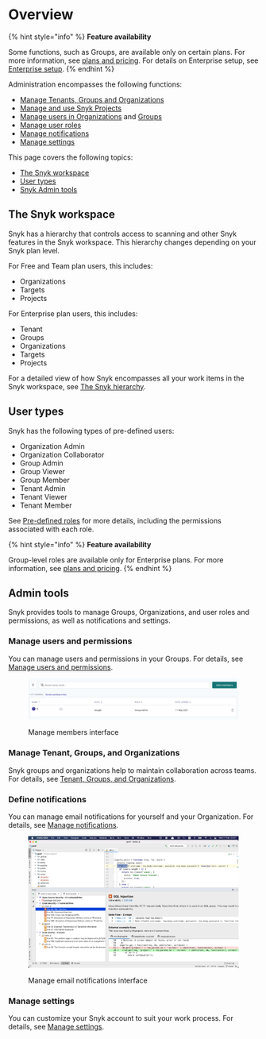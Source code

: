 # Overview

{% hint style="info" %}
**Feature availability**

Some functions, such as Groups, are available only on certain plans. For more information, see [plans and pricing](https://snyk.io/plans/). For details on Enterprise setup, see [Enterprise setup](../enterprise-setup/).
{% endhint %}

Administration encompasses the following functions:

* [Manage Tenants, Groups and Organizations](overview.md#manage-tenant-groups-and-organizations)
* [Manage and use Snyk Projects](../snyk-admin/snyk-projects/)
* [Manage users in Organizations](../snyk-admin/groups-and-organizations/organizations/manage-users-in-organizations.md) and [Groups](../snyk-admin/groups-and-organizations/groups/manage-users-in-a-group.md)
* [Manage user roles](../snyk-admin/user-roles/)
* [Manage notifications](../snyk-admin/manage-notifications.md)
* [Manage settings](../snyk-admin/groups-and-organizations/group-and-organization-settings.md)

This page covers the following topics:

* [The Snyk workspace](overview.md#the-snyk-workspace)
* [User types](overview.md#user-types)
* [Snyk Admin tools](overview.md#admin-tools)

## The Snyk workspace

Snyk has a hierarchy that controls access to scanning and other Snyk features in the Snyk workspace. This hierarchy changes depending on your Snyk plan level.

For Free and Team plan users, this includes:

* Organizations
* Targets
* Projects

For Enterprise plan users, this includes:

* Tenant
* Groups
* Organizations
* Targets
* Projects

For a detailed view of how Snyk encompasses all your work items in the Snyk workspace, see [The Snyk hierarchy](../snyk-admin/groups-and-organizations/#the-snyk-hierarchy).&#x20;

## User types

Snyk has the following types of pre-defined users:

* Organization Admin
* Organization Collaborator
* Group Admin
* Group Viewer
* Group Member
* Tenant Admin
* Tenant Viewer
* Tenant Member

See [Pre-defined roles](../snyk-admin/user-roles/pre-defined-roles.md) for more details, including the permissions associated with each role.

{% hint style="info" %}
**Feature availability**

Group-level roles are available only for Enterprise plans. For more information, see [plans and pricing](https://snyk.io/plans/).&#x20;
{% endhint %}

## Admin tools

Snyk provides tools to manage Groups, Organizations, and user roles and permissions, as well as notifications and settings.

### Manage users and permissions

You can manage users and permissions in your Groups. For details, see [Manage users and permissions](../snyk-admin/user-roles/user-role-management.md).

<figure><img src="../.gitbook/assets/image (245) (1) (1) (1).png" alt="Manage members interface"><figcaption><p>Manage members interface</p></figcaption></figure>

### Manage Tenant, Groups, and Organizations

Snyk groups and organizations help to maintain collaboration across teams. For details, see [Tenant, Groups, and Organizations](../snyk-admin/groups-and-organizations/).

### Define notifications

You can manage email notifications for yourself and your Organization. For details, see [Manage notifications](../snyk-admin/manage-notifications.md).

<figure><img src="../.gitbook/assets/image (6) (2).png" alt="Manage email notifications interface"><figcaption><p>Manage email notifications interface</p></figcaption></figure>

### Manage settings

You can customize your Snyk account to suit your work process. For details, see [Manage settings](../snyk-admin/groups-and-organizations/group-and-organization-settings.md).
